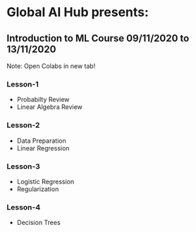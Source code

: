 # Global AI Hub presents:

## Introduction to ML Course 09/11/2020 to 13/11/2020

Note: Open Colabs in new tab!

### Lesson-1
- Probabilty Review
- Linear Algebra Review
### Lesson-2
- Data Preparation
- Linear Regression
### Lesson-3
- Logistic Regression
- Regularization
### Lesson-4
- Decision Trees